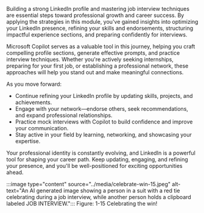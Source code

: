 Building a strong LinkedIn profile and mastering job interview techniques are essential steps toward professional growth and career success. By applying the strategies in this module, you've gained insights into optimizing your LinkedIn presence, refining your skills and endorsements, structuring impactful experience sections, and preparing confidently for interviews.

Microsoft Copilot serves as a valuable tool in this journey, helping you craft compelling profile sections, generate effective prompts, and practice interview techniques. Whether you're actively seeking internships, preparing for your first job, or establishing a professional network, these approaches will help you stand out and make meaningful connections.

As you move forward:

- Continue refining your LinkedIn profile by updating skills, projects, and achievements.
- Engage with your network—endorse others, seek recommendations, and expand professional relationships.
- Practice mock interviews with Copilot to build confidence and improve your communication.
- Stay active in your field by learning, networking, and showcasing your expertise.

Your professional identity is constantly evolving, and LinkedIn is a powerful tool for shaping your career path. Keep updating, engaging, and refining your presence, and you'll be well-positioned for exciting opportunities ahead.

:::image type="content" source="../media/celebrate-win-15.jpeg" alt-text="An AI generated image showing a person in a suit with a red tie celebrating during a job interview, while another person holds a clipboard labeled JOB INTERVIEW.":::
Figure: 1-15 Celebrating the win!